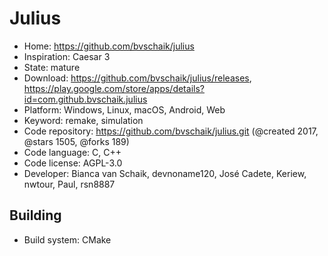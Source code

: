 # Julius

- Home: https://github.com/bvschaik/julius
- Inspiration: Caesar 3
- State: mature
- Download: https://github.com/bvschaik/julius/releases, https://play.google.com/store/apps/details?id=com.github.bvschaik.julius
- Platform: Windows, Linux, macOS, Android, Web
- Keyword: remake, simulation
- Code repository: https://github.com/bvschaik/julius.git (@created 2017, @stars 1505, @forks 189)
- Code language: C, C++
- Code license: AGPL-3.0
- Developer: Bianca van Schaik, devnoname120, José Cadete, Keriew, nwtour, Paul, rsn8887

## Building

- Build system: CMake
